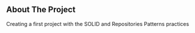 ## About The Project   

<p> Creating a first project with the SOLID and Repositories Patterns practices<p/>

